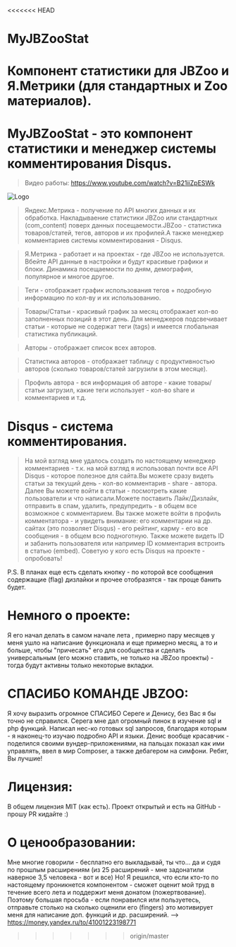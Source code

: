 <<<<<<< HEAD
# MyJBZooStat
Компонент статистики для JBZoo и Я.Метрики (для стандартных и Zoo материалов).
=======
MyJBZooStat - это компонент статистики и менеджер системы комментирования Disqus.
======
> Видео работы: https://www.youtube.com/watch?v=B21iiZpESWk

![Logo](http://img-fotki.yandex.ru/get/58717/77677229.80/0_a72a3_a6b05990_orig.jpg)

> Яндекс.Метрика  - получение по API многих данных и их обработка. Накладываение статистики JBZoo или стандартных (com_content) поверх данных посещаемости.JBZoo - статистика товаров/статей, тегов, авторов и их профилей.А также менеджер комментариев системы комментирования - Disqus.

>Я.Метрика - работает и на проектах - где JBZoo не используется. Вбейте API данные в настройки и будут красивые графики и блоки.   Динамика посещаемости по дням, демография, популярное и многое другое.

>Теги - отображает график использования тегов + подробную информацию по кол-ву и их использованию.

>Товары/Статьи - красивый график за месяц отображает кол-во заполненных позиций в этот день. Для менеджеров подсвечивает статьи - которые не содержат теги (tags) и имеется глобальная статистика публикаций.

>Авторы - отображает список всех авторов.

>Статистика авторов - отображает таблицу с продуктивностью авторов (сколько товаров/статей загрузили в этом месяце).

>Профиль автора - вся информация об авторе - какие товары/статьи загрузил, какие теги использует - кол-во share и комментариев и т.д.

Disqus - система комментирования.
=========
> На мой взгляд мне удалось создать по настоящему менеджер комментариев - т.к. на мой взгляд я использовал почти все API Disqus - которое полезное для сайта.Вы можете сразу видеть статьи за текущий день - кол-во комментарив - share - автора.
Далее Вы можете войти в статьи - посмотреть какие пользователи и что написали.Можете поставить Лайк/Дизлайк, отправить в спам, удалить,  предупредить - в общем все возможное с комментарием. Вы также можете войти в профиль комментатора - и увидеть внимание: его комментарии на др. сайтах (это позволяет Disqus) - его рейтинг, карму - его все сообщения - в общем всю подноготную.  Также можете видеть ID и забанить пользователя или например ID комментария встроить в статью (embed).
Советую у кого есть Disqus на проекте - опробовать!

P.S. В планах еще есть сделать кнопку - по которой все сообщения содержащие (flag) дизлайки и прочее отобразятся - так проще банить будет.
 
 
Немного о проекте:
====
Я его начал делать в самом начале лета , примерно пару месяцев у меня ушло на написание функционала и еще примерно месяц, а то и больше, чтобы "причесать" его для сообщества и сделать универсальным (его можно ставить, не только на JBZoo проекты) - тогда будут активны только некоторые вкладки.
 
 
СПАСИБО КОМАНДЕ JBZOO:
====
Я хочу выразить огромное СПАСИБО Сереге и Денису, без Вас я бы точно не справился. Серега мне дал огромный пинок в изучение sql и php функций. Написал нес-ко готовых sql запросов, благодаря которым - я наконец-то изучаю подробно API и языки. Денис вообще красавчик - поделился своими вундер-приложениями, на пальцах показал как ими управлять, ввел в мир Composer, а также дебагером на симфони. Ребят, Вы лучшие!
 
Лицензия:
====
В общем лицензия MIT (как есть). Проект открытый и есть на GitHub - прошу PR кидайте :)

 
О ценообразовании:
====
Мне многие говорили - бесплатно его выкладывай, ты что...  да и судя по прошлым расширениям (из 25 расширений - мне задонатили наверное 3,5 человека - вот и все) Но! Я решился, что если кто-то по настоящему проникнется компонентом - сможет оценит мой труд в течение всего лета и поддержит меня донатом (пожертвование). Поэтому большая просьба - если понравился или пользуетесь, отправьте столько на сколько оценили его (fingers)  это мотивирует меня для написание доп. функций и др. расширений. --> https://money.yandex.ru/to/41001223198771
>>>>>>> origin/master
